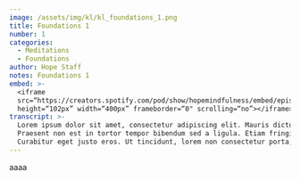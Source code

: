 ```yaml
---
image: /assets/img/kl/kl_foundations_1.png
title: Foundations 1
number: 1
categories:
  - Meditations
  - Foundations
author: Hope Staff
notes: Foundations 1
embed: >-
  <iframe
  src=“https://creators.spotify.com/pod/show/hopemindfulness/embed/episodes/Foundation-1---Psalm-4610-e34fr2j/a-ac0p2i7”
  height=“102px” width=“400px” frameborder=“0" scrolling=“no”></iframe>
transcript: >- 
  Lorem ipsum dolor sit amet, consectetur adipiscing elit. Mauris dictum, metus nec placerat pulvinar, enim est tincidunt enim, eu consequat nisl metus at ex. Phasellus felis leo, suscipit sed congue sed, tempor at arcu. Vestibulum ante ipsum primis in faucibus orci luctus et ultrices posuere cubilia curae; Nunc varius, tortor eget convallis vestibulum, est ligula dictum lacus, a luctus justo magna eget nisi. Curabitur maximus nisi sit amet dolor tincidunt fringilla. Sed volutpat bibendum sem sed gravida. Suspendisse congue sodales felis, id condimentum justo feugiat non.
  Praesent non est in tortor tempor bibendum sed a ligula. Etiam fringilla lectus sit amet pharetra dignissim. Nunc pellentesque lectus ut tortor fringilla, id ullamcorper ligula elementum. Nam rutrum tincidunt mauris, at dignissim metus imperdiet quis. Sed eu sapien quam. Integer scelerisque fringilla augue, ac finibus nisl euismod scelerisque. Nunc eget justo eu eros accumsan viverra id nec risus. Nulla luctus tristique turpis, vitae scelerisque justo consectetur eu. Nullam gravida ligula sit amet ex suscipit, fit luctus est venenatis.
  Curabitur eget justo eros. Ut tincidunt, lorem non consectetur porta, sem ex pulvinar augue, eget auctor justo metus non nunc. Pellentesque laoreet aliquet nisi, in egestas risus tincidunt vitae. Fusce eget risus vel justo aliquam congue at in odio. Quisque dapibus accumsan augue. Integer et sapien sit amet orci cursus aliquam. Vestibulum sit amet semper erat. Donec vitae faucibus tortor, sit amet feugiat nunc. Vivamus venenatis quam vel nibh tincidunt lobortis. Mauris id nunc vel sapien rutrum luctus. Proin ac vehicula orci.
---
```

aaaa